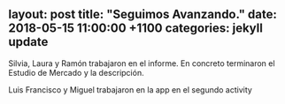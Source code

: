 layout: post
title:  "Seguimos Avanzando."
date:   2018-05-15 11:00:00 +1100
categories: jekyll update
---
Silvia, Laura y Ramón trabajaron en el informe. En concreto terminaron el Estudio de Mercado  y la descripción.

Luis Francisco y Miguel trabajaron en la app en el segundo activity  
